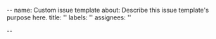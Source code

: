 --
name: Custom issue template
about: Describe this issue template's purpose here.
title: ''
labels: ''
assignees: ''

--


